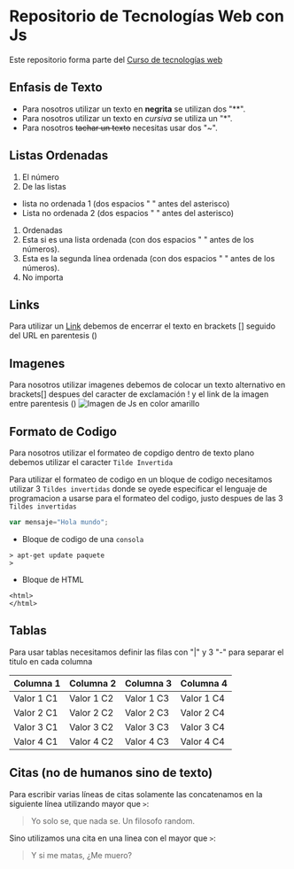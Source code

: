 # Repositorio de Tecnologías Web con Js

Este repositorio forma parte del [Curso de tecnologías web](https://github.com/adrianeguez/Tec_Web_Js_2016_B)

## Enfasis de Texto

* Para nosotros utilizar un texto en **negrita** se utilizan dos "**".
* Para nosotros utilizar un texto en *cursiva* se utiliza un "*".
* Para nosotros ~~tachar un texto~~ necesitas usar dos "~".

## Listas Ordenadas

1. El número
2. De las listas
  * lista no ordenada 1 (dos espacios " " antes del asterisco)
  * Lista no ordenada 2 (dos espacios " " antes del asterisco)
1. Ordenadas
  1. Esta si es una lista ordenada (con dos espacios " " antes de los números).
  2. Esta es la segunda línea ordenada (con dos espacios " " antes de los números).
4. No importa

## Links

Para utilizar un [Link](https://github.com/adrianeguez/Tec_Web_Js_2016_B) debemos de encerrar el texto en brackets [] seguido del URL en parentesis ()

## Imagenes

Para nosotros utilizar imagenes debemos de colocar un texto alternativo en brackets[] despues del caracter de exclamación ! y el link de la imagen entre parentesis ()
![Imagen de Js en color amarillo](http://nodeframework.com/assets/img/js.png "Javascript")

## Formato de Codigo

Para nosotros utilizar el formateo de copdigo dentro de texto plano debemos utilizar el caracter `Tilde Invertida`

Para utilizar el formateo de codigo en un bloque de codigo necesitamos utilizar 3 `Tildes invertidas` donde se oyede especificar el lenguaje de programacion a usarse para el formateo del codigo, justo despues de las 3 `Tildes invertidas`

```javascript
var mensaje="Hola mundo";
```

* Bloque de codigo de una `consola`

```
> apt-get update paquete
>
```

* Bloque de HTML

```
<html>
</html>
```

## Tablas

Para usar tablas necesitamos definir las filas con "|" y 3 "-" para separar el titulo en cada columna

Columna 1 | Columna 2 | Columna 3 | Columna 4
--- | --- | --- | ---
Valor 1 C1 | Valor 1 C2 | Valor 1 C3 | Valor 1 C4 
Valor 2 C1 | Valor 2 C2 | Valor 2 C3 | Valor 2 C4 
Valor 3 C1 | Valor 3 C2 | Valor 3 C3 | Valor 3 C4 
Valor 4 C1 | Valor 4 C2 | Valor 4 C3 | Valor 4 C4 

## Citas (no de humanos sino de texto)

Para escribir varias líneas de citas solamente las concatenamos en la siguiente línea utilizando mayor que `>`:

> Yo solo se, que nada se. 
> Un filosofo random.

Sino utilizamos una cita en una linea con el mayor que `>`:

> Y si me matas, ¿Me muero?